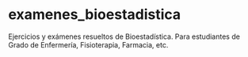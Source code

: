 # examenes_bioestadistica
Ejercicios y exámenes resueltos de Bioestadística. Para estudiantes de Grado de Enfermería, Fisioterapia, Farmacia, etc.
